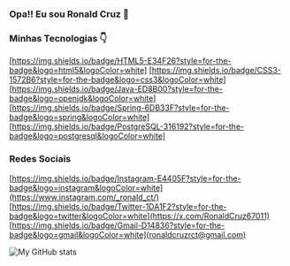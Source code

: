 ### Opa!! Eu sou Ronald Cruz 👋

### Minhas Tecnologias 👇

[https://img.shields.io/badge/HTML5-E34F26?style=for-the-badge&logo=html5&logoColor=white]
[https://img.shields.io/badge/CSS3-1572B6?style=for-the-badge&logo=css3&logoColor=white]
[https://img.shields.io/badge/Java-ED8B00?style=for-the-badge&logo=openjdk&logoColor=white]
[https://img.shields.io/badge/Spring-6DB33F?style=for-the-badge&logo=spring&logoColor=white]
[https://img.shields.io/badge/PostgreSQL-316192?style=for-the-badge&logo=postgresql&logoColor=white]

### Redes Sociais

[https://img.shields.io/badge/Instagram-E4405F?style=for-the-badge&logo=instagram&logoColor=white](https://www.instagram.com/_ronald_ct/)
[https://img.shields.io/badge/Twitter-1DA1F2?style=for-the-badge&logo=twitter&logoColor=white](https://x.com/RonaldCruz67011)
[https://img.shields.io/badge/Gmail-D14836?style=for-the-badge&logo=gmail&logoColor=white](ronaldcruzrct@gmail.com)

![My GitHub stats](https://github-readme-stats.vercel.app/api?username=RonaldTrindade&show_icons=true&theme=radical)








